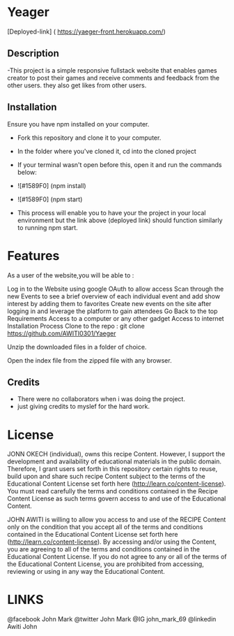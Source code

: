 
# Yeager


[Deployed-link] ( https://yaeger-front.herokuapp.com/)


## Description

-This project is a simple responsive fullstack website that enables games creator to post their games and receive comments and feedback from the other users. they also get likes from other users.


## Installation
Ensure you have npm installed on your computer.

- Fork this repository and clone it to your computer.
- In the folder where you've cloned it, cd into the cloned project
- If your terminal wasn't open before this, open it and run the commands below:

- ![#1589F0] (npm install)
- ![#1589F0] (npm start)

- This process will enable you to have your the project in your local environment but the link above (deployed link) should function similarly to running npm start.

# Features
As a user of the website,you will be able to :

Log in to the Website using google OAuth to allow access
Scan through the new Events to see a brief overview of each individual event and add show interest by adding them to favorites
Create new events on the site after logging in and leverage the platform to gain attendees Go Back to the top
Requirements
Access to a computer or any other gadget
Access to internet
Installation Process
Clone to the repo : git clone https://github.com/AWITI0301/Yaeger

Unzip the downloaded files in a folder of choice.

Open the index file from the zipped file with any browser.

## Credits
- There were no collaborators when i was doing the project.
- just giving credits to myslef for the hard work.

# License
JONN OKECH (individual), owns this recipe Content. However, I support the development and availability of educational materials in the public domain. Therefore, I grant users set forth in this repository certain rights to reuse, build upon and share such recipe Content subject to the terms of the Educational Content License set forth here (http://learn.co/content-license). You must read carefully the terms and conditions contained in the Recipe Content License as such terms govern access to and use of the Educational Content.

JOHN AWITI is willing to allow you access to and use of the RECIPE Content only on the condition that you accept all of the terms and conditions contained in the Educational Content License set forth here (http://learn.co/content-license). By accessing and/or using the  Content, you are agreeing to all of the terms and conditions contained in the Educational Content License. If you do not agree to any or all of the terms of the Educational Content License, you are prohibited from accessing, reviewing or using in any way the Educational Content.

# LINKS
@facebook  John Mark
@twitter    John Mark
@IG         john_mark_69
@linkedin   Awiti John
